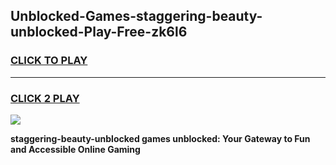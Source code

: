 
## Unblocked-Games-staggering-beauty-unblocked-Play-Free-zk6l6
<h3>
<a href="https://premium76.site?title=staggering-beauty-unblocked&ref=19M">CLICK TO PLAY</a></h3>
<hr>

<h3>
<a href="https://premium76.site?title=staggering-beauty-unblocked&ref=19M">CLICK 2 PLAY</a>
  
</h3>

<a href="https://premium76.site?title=staggering-beauty-unblocked&ref=19M"><img src="https://clearcache.store/games.png"></a>


**staggering-beauty-unblocked games unblocked: Your Gateway to Fun and Accessible Online Gaming**
